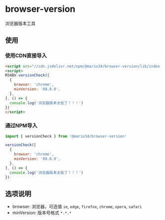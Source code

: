 # browser-version

浏览器版本工具

## 使用

### 使用CDN直接导入

```html
<script src="//cdn.jsdelivr.net/npm/@mario34/browser-version/lib/index.iife.js"></script>
<script>
M34BV.versionCheck([
  {
    browser: 'chrome',
    minVersion: '88.0.0',
  },
], () => {
  console.log('浏览器版本太低了！！！')
})
</script>
```

### 通过NPM导入

```js
import { versionCheck } from '@mario34/browser-version'

versionCheck([
  {
    browser: 'chrome',
    minVersion: '88.0.0',
  },
], () => {
  console.log('浏览器版本太低了！！！')
})
```

## 选项说明

- browser: 浏览器，可选值 `ie`, `edge`, `firefox`, `chrome`, `opera`, `safari`
- minVersion: 版本号格式 `*.*.*`
